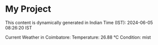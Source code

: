 # My Project

This content is dynamically generated in Indian Time (IST): 2024-06-05 08:26:20 IST


Current Weather in Coimbatore:
Temperature: 26.88 °C
Condition: mist
